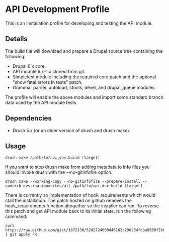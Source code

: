 API Development Profile
=======================

This is an installation profile for developing and testing the API module.

Details
-------

The build file will download and prepare a Drupal source tree containing the
following:

* Drupal 6.x core.
* API module 6.x-1.x cloned from git.
* Simpletest module including the required core patch and the optional "show
  fatal errors in tests" patch.
* Grammar parser, autoload, ctools, devel, and drupal_queue modules.

The profile will enable the above modules and import some standard branch data
used by the API module tests.

Dependencies
------------

* Drush 5.x (or an older version of drush and drush make).

Usage
-----

```
drush make /path/to/api_dev.build [target]
```

If you want to stop drush make from adding metadata to info files you should
invoke drush with the --no-gitinfofile option.

```
drush make --working-copy --no-gitinfofile --prepare-install --contrib-destination=sites/all /path/to/api_dev.build [target]
```

There is currently an implementation of hook_requirements which would stall the installation. The patch hosted on github removes the hook_requirements function altogether so the installer can run. To reverse this patch and get API module back to its initial state, run the following command:

```
curl https://raw.github.com/gist/1872130/52d2724608d46163c29d284fdba9500f2b853e6f/gistfile1.diff | git apply -R
```

